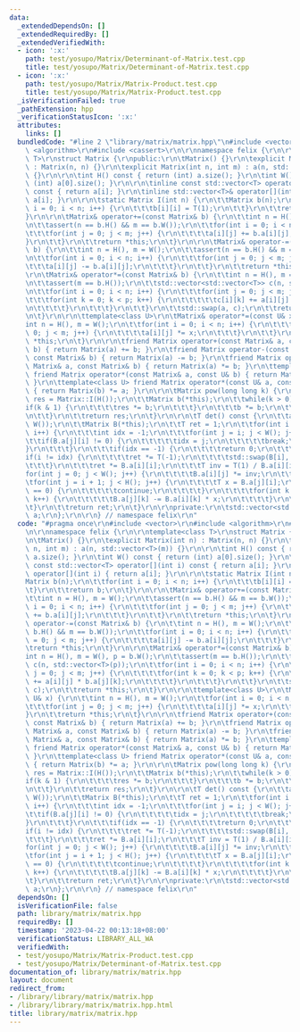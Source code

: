 ```yaml
---
data:
  _extendedDependsOn: []
  _extendedRequiredBy: []
  _extendedVerifiedWith:
  - icon: ':x:'
    path: test/yosupo/Matrix/Determinant-of-Matrix.test.cpp
    title: test/yosupo/Matrix/Determinant-of-Matrix.test.cpp
  - icon: ':x:'
    path: test/yosupo/Matrix/Matrix-Product.test.cpp
    title: test/yosupo/Matrix/Matrix-Product.test.cpp
  _isVerificationFailed: true
  _pathExtension: hpp
  _verificationStatusIcon: ':x:'
  attributes:
    links: []
  bundledCode: "#line 2 \"library/matrix/matrix.hpp\"\n#include <vector>\r\n#include\
    \ <algorithm>\r\n#include <cassert>\r\n\r\nnamespace felix {\r\n\r\ntemplate<class\
    \ T>\r\nstruct Matrix {\r\npublic:\r\n\tMatrix() {}\r\n\texplicit Matrix(int n)\
    \ : Matrix(n, n) {}\r\n\texplicit Matrix(int n, int m) : a(n, std::vector<T>(m))\
    \ {}\r\n\r\n\tint H() const { return (int) a.size(); }\r\n\tint W() const { return\
    \ (int) a[0].size(); }\r\n\r\n\tinline const std::vector<T> operator[](int i)\
    \ const { return a[i]; }\r\n\tinline std::vector<T>& operator[](int i) { return\
    \ a[i]; }\r\n\r\n\tstatic Matrix I(int n) {\r\n\t\tMatrix b(n);\r\n\t\tfor(int\
    \ i = 0; i < n; i++) {\r\n\t\t\tb[i][i] = T(1);\r\n\t\t}\r\n\t\treturn b;\r\n\t\
    }\r\n\r\n\tMatrix& operator+=(const Matrix& b) {\r\n\t\tint n = H(), m = W();\r\
    \n\t\tassert(n == b.H() && m == b.W());\r\n\t\tfor(int i = 0; i < n; i++) {\r\n\
    \t\t\tfor(int j = 0; j < m; j++) {\r\n\t\t\t\ta[i][j] += b.a[i][j];\r\n\t\t\t\
    }\r\n\t\t}\r\n\t\treturn *this;\r\n\t}\r\n\r\n\tMatrix& operator-=(const Matrix&\
    \ b) {\r\n\t\tint n = H(), m = W();\r\n\t\tassert(n == b.H() && m == b.W());\r\
    \n\t\tfor(int i = 0; i < n; i++) {\r\n\t\t\tfor(int j = 0; j < m; j++) {\r\n\t\
    \t\t\ta[i][j] -= b.a[i][j];\r\n\t\t\t}\r\n\t\t}\r\n\t\treturn *this;\r\n\t}\r\n\
    \r\n\tMatrix& operator*=(const Matrix& b) {\r\n\t\tint n = H(), m = W(), p = b.W();\r\
    \n\t\tassert(m == b.H());\r\n\t\tstd::vector<std::vector<T>> c(n, std::vector<T>(p));\r\
    \n\t\tfor(int i = 0; i < n; i++) {\r\n\t\t\tfor(int j = 0; j < m; j++) {\r\n\t\
    \t\t\tfor(int k = 0; k < p; k++) {\r\n\t\t\t\t\tc[i][k] += a[i][j] * b.a[j][k];\r\
    \n\t\t\t\t}\r\n\t\t\t}\r\n\t\t}\r\n\t\tstd::swap(a, c);\r\n\t\treturn *this;\r\
    \n\t}\r\n\r\n\ttemplate<class U>\r\n\tMatrix& operator*=(const U& x) {\r\n\t\t\
    int n = H(), m = W();\r\n\t\tfor(int i = 0; i < n; i++) {\r\n\t\t\tfor(int j =\
    \ 0; j < m; j++) {\r\n\t\t\t\ta[i][j] *= x;\r\n\t\t\t}\r\n\t\t}\r\n\t\treturn\
    \ *this;\r\n\t}\r\n\r\n\tfriend Matrix operator+(const Matrix& a, const Matrix&\
    \ b) { return Matrix(a) += b; }\r\n\tfriend Matrix operator-(const Matrix& a,\
    \ const Matrix& b) { return Matrix(a) -= b; }\r\n\tfriend Matrix operator*(const\
    \ Matrix& a, const Matrix& b) { return Matrix(a) *= b; }\r\n\ttemplate<class U>\
    \ friend Matrix operator*(const Matrix& a, const U& b) { return Matrix(a) *= b;\
    \ }\r\n\ttemplate<class U> friend Matrix operator*(const U& a, const Matrix& b)\
    \ { return Matrix(b) *= a; }\r\n\r\n\tMatrix pow(long long k) {\r\n\t\tMatrix\
    \ res = Matrix::I(H());\r\n\t\tMatrix b(*this);\r\n\t\twhile(k > 0) {\r\n\t\t\t\
    if(k & 1) {\r\n\t\t\t\tres *= b;\r\n\t\t\t}\r\n\t\t\tb *= b;\r\n\t\t\tk >>= 1;\r\
    \n\t\t}\r\n\t\treturn res;\r\n\t}\r\n\r\n\tT det() const {\r\n\t\tassert(H() ==\
    \ W());\r\n\t\tMatrix B(*this);\r\n\t\tT ret = 1;\r\n\t\tfor(int i = 0; i < H();\
    \ i++) {\r\n\t\t\tint idx = -1;\r\n\t\t\tfor(int j = i; j < W(); j++) {\r\n\t\t\
    \t\tif(B.a[j][i] != 0) {\r\n\t\t\t\t\tidx = j;\r\n\t\t\t\t\tbreak;\r\n\t\t\t\t\
    }\r\n\t\t\t}\r\n\t\t\tif(idx == -1) {\r\n\t\t\t\treturn 0;\r\n\t\t\t}\r\n\t\t\t\
    if(i != idx) {\r\n\t\t\t\tret *= T(-1);\r\n\t\t\t\tstd::swap(B[i], B[idx]);\r\n\
    \t\t\t}\r\n\t\t\tret *= B.a[i][i];\r\n\t\t\tT inv = T(1) / B.a[i][i];\r\n\t\t\t\
    for(int j = 0; j < W(); j++) {\r\n\t\t\t\tB.a[i][j] *= inv;\r\n\t\t\t}\r\n\t\t\
    \tfor(int j = i + 1; j < H(); j++) {\r\n\t\t\t\tT x = B.a[j][i];\r\n\t\t\t\tif(x\
    \ == 0) {\r\n\t\t\t\t\tcontinue;\r\n\t\t\t\t}\r\n\t\t\t\tfor(int k = i; k < W();\
    \ k++) {\r\n\t\t\t\t\tB.a[j][k] -= B.a[i][k] * x;\r\n\t\t\t\t}\r\n\t\t\t}\r\n\t\
    \t}\r\n\t\treturn ret;\r\n\t}\r\n\r\nprivate:\r\n\tstd::vector<std::vector<T>>\
    \ a;\r\n};\r\n\r\n} // namespace felix\r\n"
  code: "#pragma once\r\n#include <vector>\r\n#include <algorithm>\r\n#include <cassert>\r\
    \n\r\nnamespace felix {\r\n\r\ntemplate<class T>\r\nstruct Matrix {\r\npublic:\r\
    \n\tMatrix() {}\r\n\texplicit Matrix(int n) : Matrix(n, n) {}\r\n\texplicit Matrix(int\
    \ n, int m) : a(n, std::vector<T>(m)) {}\r\n\r\n\tint H() const { return (int)\
    \ a.size(); }\r\n\tint W() const { return (int) a[0].size(); }\r\n\r\n\tinline\
    \ const std::vector<T> operator[](int i) const { return a[i]; }\r\n\tinline std::vector<T>&\
    \ operator[](int i) { return a[i]; }\r\n\r\n\tstatic Matrix I(int n) {\r\n\t\t\
    Matrix b(n);\r\n\t\tfor(int i = 0; i < n; i++) {\r\n\t\t\tb[i][i] = T(1);\r\n\t\
    \t}\r\n\t\treturn b;\r\n\t}\r\n\r\n\tMatrix& operator+=(const Matrix& b) {\r\n\
    \t\tint n = H(), m = W();\r\n\t\tassert(n == b.H() && m == b.W());\r\n\t\tfor(int\
    \ i = 0; i < n; i++) {\r\n\t\t\tfor(int j = 0; j < m; j++) {\r\n\t\t\t\ta[i][j]\
    \ += b.a[i][j];\r\n\t\t\t}\r\n\t\t}\r\n\t\treturn *this;\r\n\t}\r\n\r\n\tMatrix&\
    \ operator-=(const Matrix& b) {\r\n\t\tint n = H(), m = W();\r\n\t\tassert(n ==\
    \ b.H() && m == b.W());\r\n\t\tfor(int i = 0; i < n; i++) {\r\n\t\t\tfor(int j\
    \ = 0; j < m; j++) {\r\n\t\t\t\ta[i][j] -= b.a[i][j];\r\n\t\t\t}\r\n\t\t}\r\n\t\
    \treturn *this;\r\n\t}\r\n\r\n\tMatrix& operator*=(const Matrix& b) {\r\n\t\t\
    int n = H(), m = W(), p = b.W();\r\n\t\tassert(m == b.H());\r\n\t\tstd::vector<std::vector<T>>\
    \ c(n, std::vector<T>(p));\r\n\t\tfor(int i = 0; i < n; i++) {\r\n\t\t\tfor(int\
    \ j = 0; j < m; j++) {\r\n\t\t\t\tfor(int k = 0; k < p; k++) {\r\n\t\t\t\t\tc[i][k]\
    \ += a[i][j] * b.a[j][k];\r\n\t\t\t\t}\r\n\t\t\t}\r\n\t\t}\r\n\t\tstd::swap(a,\
    \ c);\r\n\t\treturn *this;\r\n\t}\r\n\r\n\ttemplate<class U>\r\n\tMatrix& operator*=(const\
    \ U& x) {\r\n\t\tint n = H(), m = W();\r\n\t\tfor(int i = 0; i < n; i++) {\r\n\
    \t\t\tfor(int j = 0; j < m; j++) {\r\n\t\t\t\ta[i][j] *= x;\r\n\t\t\t}\r\n\t\t\
    }\r\n\t\treturn *this;\r\n\t}\r\n\r\n\tfriend Matrix operator+(const Matrix& a,\
    \ const Matrix& b) { return Matrix(a) += b; }\r\n\tfriend Matrix operator-(const\
    \ Matrix& a, const Matrix& b) { return Matrix(a) -= b; }\r\n\tfriend Matrix operator*(const\
    \ Matrix& a, const Matrix& b) { return Matrix(a) *= b; }\r\n\ttemplate<class U>\
    \ friend Matrix operator*(const Matrix& a, const U& b) { return Matrix(a) *= b;\
    \ }\r\n\ttemplate<class U> friend Matrix operator*(const U& a, const Matrix& b)\
    \ { return Matrix(b) *= a; }\r\n\r\n\tMatrix pow(long long k) {\r\n\t\tMatrix\
    \ res = Matrix::I(H());\r\n\t\tMatrix b(*this);\r\n\t\twhile(k > 0) {\r\n\t\t\t\
    if(k & 1) {\r\n\t\t\t\tres *= b;\r\n\t\t\t}\r\n\t\t\tb *= b;\r\n\t\t\tk >>= 1;\r\
    \n\t\t}\r\n\t\treturn res;\r\n\t}\r\n\r\n\tT det() const {\r\n\t\tassert(H() ==\
    \ W());\r\n\t\tMatrix B(*this);\r\n\t\tT ret = 1;\r\n\t\tfor(int i = 0; i < H();\
    \ i++) {\r\n\t\t\tint idx = -1;\r\n\t\t\tfor(int j = i; j < W(); j++) {\r\n\t\t\
    \t\tif(B.a[j][i] != 0) {\r\n\t\t\t\t\tidx = j;\r\n\t\t\t\t\tbreak;\r\n\t\t\t\t\
    }\r\n\t\t\t}\r\n\t\t\tif(idx == -1) {\r\n\t\t\t\treturn 0;\r\n\t\t\t}\r\n\t\t\t\
    if(i != idx) {\r\n\t\t\t\tret *= T(-1);\r\n\t\t\t\tstd::swap(B[i], B[idx]);\r\n\
    \t\t\t}\r\n\t\t\tret *= B.a[i][i];\r\n\t\t\tT inv = T(1) / B.a[i][i];\r\n\t\t\t\
    for(int j = 0; j < W(); j++) {\r\n\t\t\t\tB.a[i][j] *= inv;\r\n\t\t\t}\r\n\t\t\
    \tfor(int j = i + 1; j < H(); j++) {\r\n\t\t\t\tT x = B.a[j][i];\r\n\t\t\t\tif(x\
    \ == 0) {\r\n\t\t\t\t\tcontinue;\r\n\t\t\t\t}\r\n\t\t\t\tfor(int k = i; k < W();\
    \ k++) {\r\n\t\t\t\t\tB.a[j][k] -= B.a[i][k] * x;\r\n\t\t\t\t}\r\n\t\t\t}\r\n\t\
    \t}\r\n\t\treturn ret;\r\n\t}\r\n\r\nprivate:\r\n\tstd::vector<std::vector<T>>\
    \ a;\r\n};\r\n\r\n} // namespace felix\r\n"
  dependsOn: []
  isVerificationFile: false
  path: library/matrix/matrix.hpp
  requiredBy: []
  timestamp: '2023-04-22 00:13:18+08:00'
  verificationStatus: LIBRARY_ALL_WA
  verifiedWith:
  - test/yosupo/Matrix/Matrix-Product.test.cpp
  - test/yosupo/Matrix/Determinant-of-Matrix.test.cpp
documentation_of: library/matrix/matrix.hpp
layout: document
redirect_from:
- /library/library/matrix/matrix.hpp
- /library/library/matrix/matrix.hpp.html
title: library/matrix/matrix.hpp
---
```

